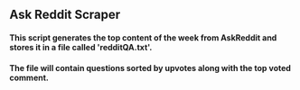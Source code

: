 ## Ask Reddit Scraper

#### This script generates the top content of the week from AskReddit and stores it in a file called 'redditQA.txt'.

#### The file will contain questions sorted by upvotes along with the top voted comment.
